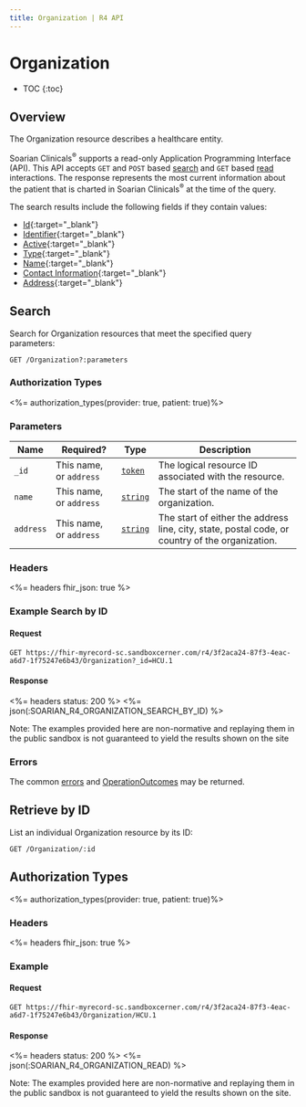 ```yaml
---
title: Organization | R4 API
---
```


# Organization

* TOC
{:toc}

## Overview

The Organization resource describes a healthcare entity.

Soarian Clinicals<sup>®</sup> supports a read-only Application Programming Interface (API). This API accepts `GET` and `POST` based [search] and `GET` based [read] interactions. The response represents the most current information about the patient that is charted in Soarian Clinicals<sup>®</sup> at the time of the query.

The search results include the following fields if they contain values:

* [Id](https://hl7.org/fhir/R4/resource-definitions.html#Resource.id){:target="_blank"}
* [Identifier](https://hl7.org/fhir/r4/organization-definitions.html#Organization.identifier){:target="_blank"}
* [Active](https://hl7.org/fhir/r4/organization-definitions.html#Organization.active){:target="_blank"}
* [Type](https://hl7.org/fhir/r4/organization-definitions.html#Organization.type){:target="_blank"}
* [Name](https://hl7.org/fhir/r4/organization-definitions.html#Organization.name){:target="_blank"}
* [Contact Information](https://hl7.org/fhir/r4/organization-definitions.html#Organization.telecom){:target="_blank"}
* [Address](https://hl7.org/fhir/r4/organization-definitions.html#Organization.address){:target="_blank"}
  



## Search

Search for Organization resources that meet the specified query parameters:

    GET /Organization?:parameters


### Authorization Types

<%= authorization_types(provider: true, patient: true)%>

### Parameters

 Name          | Required?                                    | Type            | Description
---------------|----------------------------------------------|-----------------|----------------------------------------------------------------------------------------------------------------------------
 `_id`         | This name, or `address`                      | [`token`]       | The logical resource ID associated with the resource.
 `name`        | This name, or `address`				      | [`string`]      | The start of the name of the organization. 
 `address`     | This name, or `address`				      | [`string`]      | The start of either the address line, city, state, postal code, or country of the organization. 
 


 



### Headers

<%= headers fhir_json: true %>

### Example Search by ID

#### Request

    GET https://fhir-myrecord-sc.sandboxcerner.com/r4/3f2aca24-87f3-4eac-a6d7-1f75247e6b43/Organization?_id=HCU.1

#### Response

<%= headers status: 200 %>
<%= json(:SOARIAN_R4_ORGANIZATION_SEARCH_BY_ID) %>

Note: The examples provided here are non-normative and replaying them in the public sandbox is not guaranteed to yield the results shown on the site



### Errors

The common [errors] and [OperationOutcomes] may be returned.

## Retrieve by ID

List an individual Organization resource by its ID:

    GET /Organization/:id

## Authorization Types

<%= authorization_types(provider: true, patient: true)%>

### Headers

<%= headers fhir_json: true %>

### Example

#### Request

    GET https://fhir-myrecord-sc.sandboxcerner.com/r4/3f2aca24-87f3-4eac-a6d7-1f75247e6b43/Organization/HCU.1
    
#### Response

<%= headers status: 200 %>
<%= json(:SOARIAN_R4_ORGANIZATION_READ) %>

Note: The examples provided here are non-normative and replaying them in the public sandbox is not guaranteed to yield the results shown on the site.


[search]: https://www.hl7.org/fhir/http.html#search
[read]: https://www.hl7.org/fhir/http.html#read
[`string`]: https://hl7.org/fhir/R4/search.html#string
[`token`]: https://hl7.org/fhir/R4/search.html#token
[errors]: ../../#client-errors
[OperationOutcomes]: https://hl7.org/fhir/R4/operationoutcome.html